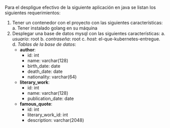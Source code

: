 Para el despligue efectivo de la siguiente aplicación en java se listan los siguientes requerimientos:
1. Tener un contenedor con el proyecto con las siguientes características:
    a. Tener instalado golang en su máquina
2. Desplegar una base de datos mysql con las siguientes características:
    a. *usuario*: root
    b. *contraseña*: root
    c. *host*: el-que-kubernetes-entregue.
    d. *Tablas de la base de datos*:
    - **author**:
	    - id: int
	    - name: varchar(128)
	    - birth_date: date
	    - death_date: date
	    - nationality: varchar(64)
	- **literary_work**:
		- id: int
	    - name: varchar(128)
		- publication_date: date
	- **famous_quote**:
		- id: int
		- literary_work_id: int
		- description: varchar(2048)
